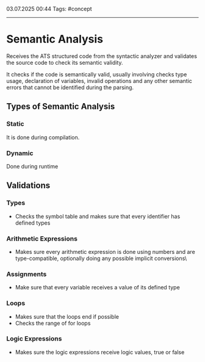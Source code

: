 03.07.2025 00:44
Tags: #concept

---
# Semantic Analysis

Receives the ATS structured code from the syntactic analyzer and validates the source code to check its semantic validity.

It checks if the code is semantically valid, usually involving checks type usage, declaration of variables, invalid operations and any other semantic errors that cannot be identified during the parsing. 

## Types of Semantic Analysis
### Static
It is done during compilation.
### Dynamic
Done during runtime

## Validations

### Types
- Checks the symbol table and makes sure that every identifier has defined types
### Arithmetic Expressions
- Makes sure every arithmetic expression is done using numbers and are type-compatible, optionally doing any possible implicit conversions\
### Assignments
- Make sure that every variable receives a value of its defined type
### Loops
- Makes sure that the loops end if possible
- Checks the range of for loops
### Logic Expressions
- Makes sure the logic expressions receive logic values, true or false